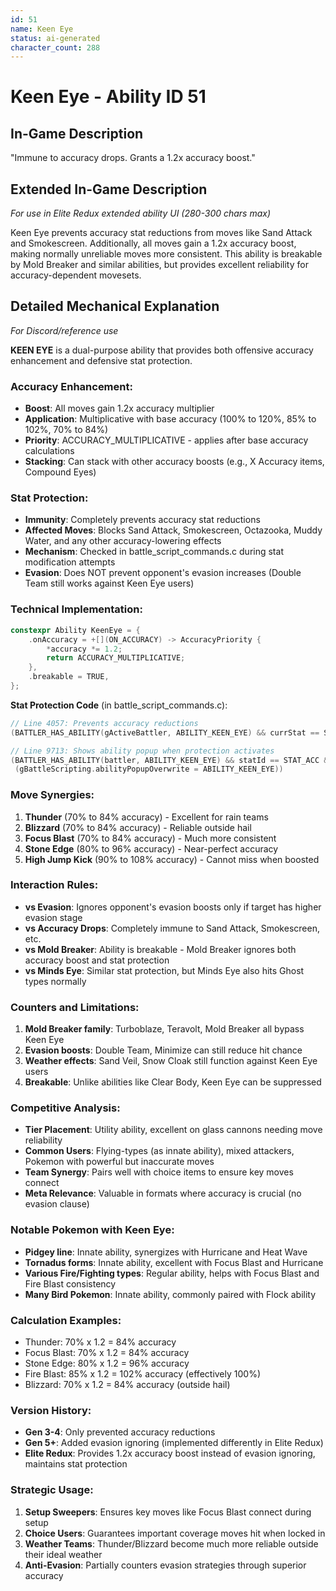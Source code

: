 ```yaml
---
id: 51
name: Keen Eye
status: ai-generated
character_count: 288
---
```


# Keen Eye - Ability ID 51

## In-Game Description
"Immune to accuracy drops. Grants a 1.2x accuracy boost."

## Extended In-Game Description
*For use in Elite Redux extended ability UI (280-300 chars max)*

Keen Eye prevents accuracy stat reductions from moves like Sand Attack and Smokescreen. Additionally, all moves gain a 1.2x accuracy boost, making normally unreliable moves more consistent. This ability is breakable by Mold Breaker and similar abilities, but provides excellent reliability for accuracy-dependent movesets.

## Detailed Mechanical Explanation
*For Discord/reference use*

**KEEN EYE** is a dual-purpose ability that provides both offensive accuracy enhancement and defensive stat protection.

### Accuracy Enhancement:
- **Boost**: All moves gain 1.2x accuracy multiplier
- **Application**: Multiplicative with base accuracy (100% to 120%, 85% to 102%, 70% to 84%)
- **Priority**: ACCURACY_MULTIPLICATIVE - applies after base accuracy calculations
- **Stacking**: Can stack with other accuracy boosts (e.g., X Accuracy items, Compound Eyes)

### Stat Protection:
- **Immunity**: Completely prevents accuracy stat reductions
- **Affected Moves**: Blocks Sand Attack, Smokescreen, Octazooka, Muddy Water, and any other accuracy-lowering effects
- **Mechanism**: Checked in battle_script_commands.c during stat modification attempts
- **Evasion**: Does NOT prevent opponent's evasion increases (Double Team still works against Keen Eye users)

### Technical Implementation:
```c
constexpr Ability KeenEye = {
    .onAccuracy = +[](ON_ACCURACY) -> AccuracyPriority {
        *accuracy *= 1.2;
        return ACCURACY_MULTIPLICATIVE;
    },
    .breakable = TRUE,
};
```

**Stat Protection Code** (in battle_script_commands.c):
```c
// Line 4057: Prevents accuracy reductions
(BATTLER_HAS_ABILITY(gActiveBattler, ABILITY_KEEN_EYE) && currStat == STAT_ACC)

// Line 9713: Shows ability popup when protection activates
(BATTLER_HAS_ABILITY(battler, ABILITY_KEEN_EYE) && statId == STAT_ACC && 
 (gBattleScripting.abilityPopupOverwrite = ABILITY_KEEN_EYE))
```

### Move Synergies:
1. **Thunder** (70% to 84% accuracy) - Excellent for rain teams
2. **Blizzard** (70% to 84% accuracy) - Reliable outside hail
3. **Focus Blast** (70% to 84% accuracy) - Much more consistent
4. **Stone Edge** (80% to 96% accuracy) - Near-perfect accuracy
5. **High Jump Kick** (90% to 108% accuracy) - Cannot miss when boosted

### Interaction Rules:
- **vs Evasion**: Ignores opponent's evasion boosts only if target has higher evasion stage
- **vs Accuracy Drops**: Completely immune to Sand Attack, Smokescreen, etc.
- **vs Mold Breaker**: Ability is breakable - Mold Breaker ignores both accuracy boost and stat protection
- **vs Minds Eye**: Similar stat protection, but Minds Eye also hits Ghost types normally

### Counters and Limitations:
1. **Mold Breaker family**: Turboblaze, Teravolt, Mold Breaker all bypass Keen Eye
2. **Evasion boosts**: Double Team, Minimize can still reduce hit chance
3. **Weather effects**: Sand Veil, Snow Cloak still function against Keen Eye users
4. **Breakable**: Unlike abilities like Clear Body, Keen Eye can be suppressed

### Competitive Analysis:
- **Tier Placement**: Utility ability, excellent on glass cannons needing move reliability
- **Common Users**: Flying-types (as innate ability), mixed attackers, Pokemon with powerful but inaccurate moves
- **Team Synergy**: Pairs well with choice items to ensure key moves connect
- **Meta Relevance**: Valuable in formats where accuracy is crucial (no evasion clause)

### Notable Pokemon with Keen Eye:
- **Pidgey line**: Innate ability, synergizes with Hurricane and Heat Wave
- **Tornadus forms**: Innate ability, excellent with Focus Blast and Hurricane
- **Various Fire/Fighting types**: Regular ability, helps with Focus Blast and Fire Blast consistency
- **Many Bird Pokemon**: Innate ability, commonly paired with Flock ability

### Calculation Examples:
- Thunder: 70% x 1.2 = 84% accuracy
- Focus Blast: 70% x 1.2 = 84% accuracy  
- Stone Edge: 80% x 1.2 = 96% accuracy
- Fire Blast: 85% x 1.2 = 102% accuracy (effectively 100%)
- Blizzard: 70% x 1.2 = 84% accuracy (outside hail)

### Version History:
- **Gen 3-4**: Only prevented accuracy reductions
- **Gen 5+**: Added evasion ignoring (implemented differently in Elite Redux)
- **Elite Redux**: Provides 1.2x accuracy boost instead of evasion ignoring, maintains stat protection

### Strategic Usage:
1. **Setup Sweepers**: Ensures key moves like Focus Blast connect during setup
2. **Choice Users**: Guarantees important coverage moves hit when locked in
3. **Weather Teams**: Thunder/Blizzard become much more reliable outside their ideal weather
4. **Anti-Evasion**: Partially counters evasion strategies through superior accuracy